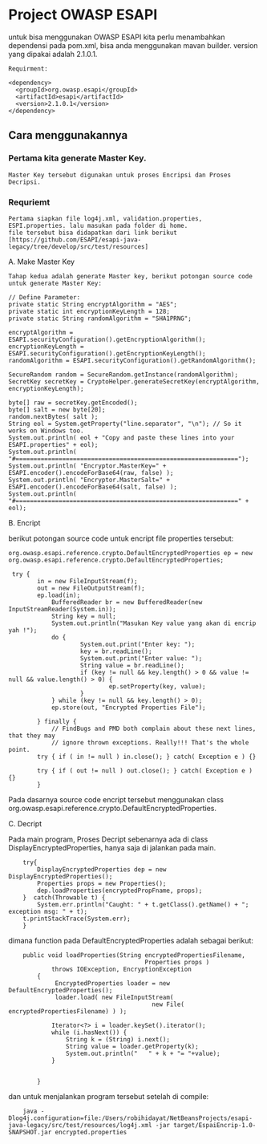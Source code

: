 
# Project OWASP ESAPI 

untuk bisa menggunakan OWASP ESAPI kita perlu menambahkan dependensi pada pom.xml, bisa anda menggunakan mavan builder. 
version yang dipakai adalah 2.1.0.1. 

    Requirment:
    
    <dependency>
      <groupId>org.owasp.esapi</groupId>
      <artifactId>esapi</artifactId>
      <version>2.1.0.1</version>
    </dependency>

## Cara menggunakannya

### Pertama kita generate Master Key. 
    
    Master Key tersebut digunakan untuk proses Encripsi dan Proses Decripsi. 
    
### Requriemt
    
    Pertama siapkan file log4j.xml, validation.properties, ESPI.properties. lalu masukan pada folder di home. 
    file tersebut bisa didapatkan dari link berikut [https://github.com/ESAPI/esapi-java-legacy/tree/develop/src/test/resources]

A. Make Master Key 

    Tahap kedua adalah generate Master key, berikut potongan source code untuk generate Master Key: 

    // Define Parameter: 
    private static String encryptAlgorithm = "AES";
    private static int encryptionKeyLength = 128;
    private static String randomAlgorithm = "SHA1PRNG";

    encryptAlgorithm = ESAPI.securityConfiguration().getEncryptionAlgorithm();
    encryptionKeyLength = ESAPI.securityConfiguration().getEncryptionKeyLength();
    randomAlgorithm = ESAPI.securityConfiguration().getRandomAlgorithm();

    SecureRandom random = SecureRandom.getInstance(randomAlgorithm);
    SecretKey secretKey = CryptoHelper.generateSecretKey(encryptAlgorithm, encryptionKeyLength);

    byte[] raw = secretKey.getEncoded();
    byte[] salt = new byte[20];	
    random.nextBytes( salt );
    String eol = System.getProperty("line.separator", "\n"); // So it works on Windows too.
    System.out.println( eol + "Copy and paste these lines into your ESAPI.properties" + eol);
    System.out.println( "#==============================================================");
    System.out.println( "Encryptor.MasterKey=" + ESAPI.encoder().encodeForBase64(raw, false) );
    System.out.println( "Encryptor.MasterSalt=" + ESAPI.encoder().encodeForBase64(salt, false) );
    System.out.println( "#==============================================================" + eol);


        
B. Encript 
    
berikut potongan source code untuk encript file properties tersebut: 

    org.owasp.esapi.reference.crypto.DefaultEncryptedProperties ep = new org.owasp.esapi.reference.crypto.DefaultEncryptedProperties;

     try {
            in = new FileInputStream(f);
            out = new FileOutputStream(f);
            ep.load(in);   
                BufferedReader br = new BufferedReader(new InputStreamReader(System.in));
                String key = null;
                System.out.println("Masukan Key value yang akan di encrip yah !");
                do {
                        System.out.print("Enter key: ");
                        key = br.readLine();
                        System.out.print("Enter value: ");
                        String value = br.readLine();
                        if (key != null && key.length() > 0 && value != null && value.length() > 0) {
                                ep.setProperty(key, value);
                        }
                } while (key != null && key.length() > 0);
                ep.store(out, "Encrypted Properties File");

            } finally {
                // FindBugs and PMD both complain about these next lines, that they may
                // ignore thrown exceptions. Really!!! That's the whole point.
            try { if ( in != null ) in.close(); } catch( Exception e ) {}

            try { if ( out != null ) out.close(); } catch( Exception e ) {}
            }

Pada dasarnya source code encript tersebut menggunakan class org.owasp.esapi.reference.crypto.DefaultEncryptedProperties. 

C. Decript 

Pada main program, Proses Decript sebenarnya ada di class DisplayEncryptedProperties, hanya saja di jalankan pada main. 
        
        try{
            DisplayEncryptedProperties dep = new DisplayEncryptedProperties();
            Properties props = new Properties();
            dep.loadProperties(encryptedPropFname, props);
        }  catch(Throwable t) {
            System.err.println("Caught: " + t.getClass().getName() + "; exception msg: " + t);
        t.printStackTrace(System.err); 
        }

dimana function pada DefaultEncryptedProperties adalah sebagai berikut: 

        public void loadProperties(String encryptedPropertiesFilename,
                                          Properties props )
                throws IOException, EncryptionException
            {
                 EncryptedProperties loader = new DefaultEncryptedProperties();
                 loader.load( new FileInputStream(
                                            new File( encryptedPropertiesFilename) ) );

                Iterator<?> i = loader.keySet().iterator();
                while (i.hasNext()) {
                    String k = (String) i.next();
                    String value = loader.getProperty(k);
                    System.out.println("   " + k + "= "+value);
                }


            }

dan untuk menjalankan program tersebut setelah di compile: 

        java -Dlog4j.configuration=file:/Users/robihidayat/NetBeansProjects/esapi-java-legacy/src/test/resources/log4j.xml -jar target/EspaiEncrip-1.0-SNAPSHOT.jar encrypted.properties